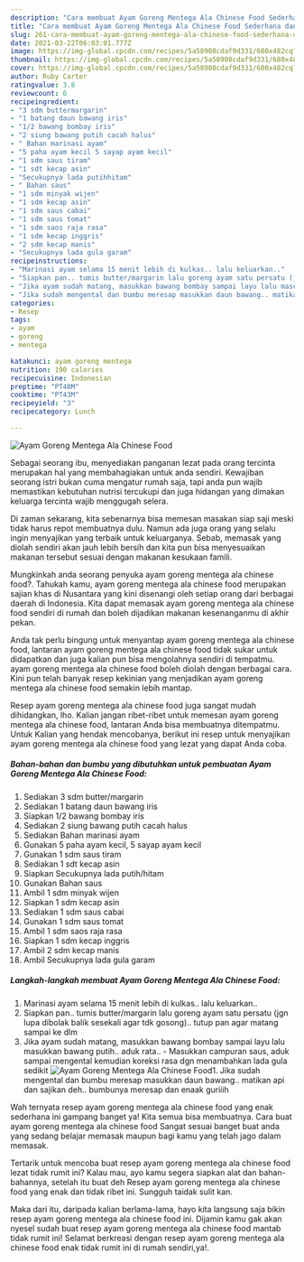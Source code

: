 ```yaml
---
description: "Cara membuat Ayam Goreng Mentega Ala Chinese Food Sederhana dan Mudah Dibuat"
title: "Cara membuat Ayam Goreng Mentega Ala Chinese Food Sederhana dan Mudah Dibuat"
slug: 261-cara-membuat-ayam-goreng-mentega-ala-chinese-food-sederhana-dan-mudah-dibuat
date: 2021-03-22T06:03:01.777Z
image: https://img-global.cpcdn.com/recipes/5a58908cdaf9d331/680x482cq70/ayam-goreng-mentega-ala-chinese-food-foto-resep-utama.jpg
thumbnail: https://img-global.cpcdn.com/recipes/5a58908cdaf9d331/680x482cq70/ayam-goreng-mentega-ala-chinese-food-foto-resep-utama.jpg
cover: https://img-global.cpcdn.com/recipes/5a58908cdaf9d331/680x482cq70/ayam-goreng-mentega-ala-chinese-food-foto-resep-utama.jpg
author: Ruby Carter
ratingvalue: 3.8
reviewcount: 6
recipeingredient:
- "3 sdm buttermargarin"
- "1 batang daun bawang iris"
- "1/2 bawang bombay iris"
- "2 siung bawang putih cacah halus"
- " Bahan marinasi ayam"
- "5 paha ayam kecil 5 sayap ayam kecil"
- "1 sdm saus tiram"
- "1 sdt kecap asin"
- "Secukupnya lada putihhitam"
- " Bahan saus"
- "1 sdm minyak wijen"
- "1 sdm kecap asin"
- "1 sdm saus cabai"
- "1 sdm saus tomat"
- "1 sdm saos raja rasa"
- "1 sdm kecap inggris"
- "2 sdm kecap manis"
- "Secukupnya lada gula garam"
recipeinstructions:
- "Marinasi ayam selama 15 menit lebih di kulkas.. lalu keluarkan.."
- "Siapkan pan.. tumis butter/margarin lalu goreng ayam satu persatu (jgn lupa dibolak balik sesekali agar tdk gosong).. tutup pan agar matang sampai ke dlm"
- "Jika ayam sudah matang, masukkan bawang bombay sampai layu lalu masukkan bawang putih.. aduk rata.. Masukkan campuran saus, aduk sampai mengental kemudian koreksi rasa dgn menambahkan lada gula sedikit"
- "Jika sudah mengental dan bumbu meresap masukkan daun bawang.. matikan api dan sajikan deh.. bumbunya meresap dan enaak guriiih"
categories:
- Resep
tags:
- ayam
- goreng
- mentega

katakunci: ayam goreng mentega 
nutrition: 190 calories
recipecuisine: Indonesian
preptime: "PT40M"
cooktime: "PT43M"
recipeyield: "3"
recipecategory: Lunch

---
```



![Ayam Goreng Mentega Ala Chinese Food](https://img-global.cpcdn.com/recipes/5a58908cdaf9d331/680x482cq70/ayam-goreng-mentega-ala-chinese-food-foto-resep-utama.jpg)

Sebagai seorang ibu, menyediakan panganan lezat pada orang tercinta merupakan hal yang membahagiakan untuk anda sendiri. Kewajiban seorang istri bukan cuma mengatur rumah saja, tapi anda pun wajib memastikan kebutuhan nutrisi tercukupi dan juga hidangan yang dimakan keluarga tercinta wajib menggugah selera.

Di zaman  sekarang, kita sebenarnya bisa memesan masakan siap saji meski tidak harus repot membuatnya dulu. Namun ada juga orang yang selalu ingin menyajikan yang terbaik untuk keluarganya. Sebab, memasak yang diolah sendiri akan jauh lebih bersih dan kita pun bisa menyesuaikan makanan tersebut sesuai dengan makanan kesukaan famili. 



Mungkinkah anda seorang penyuka ayam goreng mentega ala chinese food?. Tahukah kamu, ayam goreng mentega ala chinese food merupakan sajian khas di Nusantara yang kini disenangi oleh setiap orang dari berbagai daerah di Indonesia. Kita dapat memasak ayam goreng mentega ala chinese food sendiri di rumah dan boleh dijadikan makanan kesenanganmu di akhir pekan.

Anda tak perlu bingung untuk menyantap ayam goreng mentega ala chinese food, lantaran ayam goreng mentega ala chinese food tidak sukar untuk didapatkan dan juga kalian pun bisa mengolahnya sendiri di tempatmu. ayam goreng mentega ala chinese food boleh diolah dengan berbagai cara. Kini pun telah banyak resep kekinian yang menjadikan ayam goreng mentega ala chinese food semakin lebih mantap.

Resep ayam goreng mentega ala chinese food juga sangat mudah dihidangkan, lho. Kalian jangan ribet-ribet untuk memesan ayam goreng mentega ala chinese food, lantaran Anda bisa membuatnya ditempatmu. Untuk Kalian yang hendak mencobanya, berikut ini resep untuk menyajikan ayam goreng mentega ala chinese food yang lezat yang dapat Anda coba.

<!--inarticleads1-->

##### Bahan-bahan dan bumbu yang dibutuhkan untuk pembuatan Ayam Goreng Mentega Ala Chinese Food:

1. Sediakan 3 sdm butter/margarin
1. Sediakan 1 batang daun bawang iris
1. Siapkan 1/2 bawang bombay iris
1. Sediakan 2 siung bawang putih cacah halus
1. Sediakan  Bahan marinasi ayam
1. Gunakan 5 paha ayam kecil, 5 sayap ayam kecil
1. Gunakan 1 sdm saus tiram
1. Sediakan 1 sdt kecap asin
1. Siapkan Secukupnya lada putih/hitam
1. Gunakan  Bahan saus
1. Ambil 1 sdm minyak wijen
1. Siapkan 1 sdm kecap asin
1. Sediakan 1 sdm saus cabai
1. Gunakan 1 sdm saus tomat
1. Ambil 1 sdm saos raja rasa
1. Siapkan 1 sdm kecap inggris
1. Ambil 2 sdm kecap manis
1. Ambil Secukupnya lada gula garam




<!--inarticleads2-->

##### Langkah-langkah membuat Ayam Goreng Mentega Ala Chinese Food:

1. Marinasi ayam selama 15 menit lebih di kulkas.. lalu keluarkan..
1. Siapkan pan.. tumis butter/margarin lalu goreng ayam satu persatu (jgn lupa dibolak balik sesekali agar tdk gosong).. tutup pan agar matang sampai ke dlm
1. Jika ayam sudah matang, masukkan bawang bombay sampai layu lalu masukkan bawang putih.. aduk rata.. - Masukkan campuran saus, aduk sampai mengental kemudian koreksi rasa dgn menambahkan lada gula sedikit
<img src="//assets-global.cpcdn.com/assets/icons/button_play-2c75c40dde080a61004c1f40b05d8f140eaff45d7e9e6481dc71c63d2e7c4909.png" alt="Ayam Goreng Mentega Ala Chinese Food">1. Jika sudah mengental dan bumbu meresap masukkan daun bawang.. matikan api dan sajikan deh.. bumbunya meresap dan enaak guriiih




Wah ternyata resep ayam goreng mentega ala chinese food yang enak sederhana ini gampang banget ya! Kita semua bisa membuatnya. Cara buat ayam goreng mentega ala chinese food Sangat sesuai banget buat anda yang sedang belajar memasak maupun bagi kamu yang telah jago dalam memasak.

Tertarik untuk mencoba buat resep ayam goreng mentega ala chinese food lezat tidak rumit ini? Kalau mau, ayo kamu segera siapkan alat dan bahan-bahannya, setelah itu buat deh Resep ayam goreng mentega ala chinese food yang enak dan tidak ribet ini. Sungguh taidak sulit kan. 

Maka dari itu, daripada kalian berlama-lama, hayo kita langsung saja bikin resep ayam goreng mentega ala chinese food ini. Dijamin kamu gak akan nyesel sudah buat resep ayam goreng mentega ala chinese food mantab tidak rumit ini! Selamat berkreasi dengan resep ayam goreng mentega ala chinese food enak tidak rumit ini di rumah sendiri,ya!.

